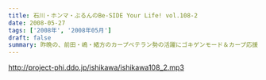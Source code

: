 ```yaml
---
title: 石川・ホンマ・ぶるんのBe-SIDE Your Life! vol.108-2
date: 2008-05-27
tags: ['2008年', '2008年05月']
draft: false
summary: 昨晩の、前田・嶋・緒方のカープベテラン勢の活躍にゴキゲンモード＆カープ応援モードのビーサイ。鯉に恋する５月です。NAMAE
---
```


http://project-phi.ddo.jp/ishikawa/ishikawa108_2.mp3
